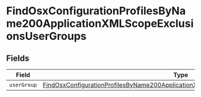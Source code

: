 # FindOsxConfigurationProfilesByName200ApplicationXMLScopeExclusionsUserGroups


## Fields

| Field                                                                                                                                                                                                     | Type                                                                                                                                                                                                      | Required                                                                                                                                                                                                  | Description                                                                                                                                                                                               |
| --------------------------------------------------------------------------------------------------------------------------------------------------------------------------------------------------------- | --------------------------------------------------------------------------------------------------------------------------------------------------------------------------------------------------------- | --------------------------------------------------------------------------------------------------------------------------------------------------------------------------------------------------------- | --------------------------------------------------------------------------------------------------------------------------------------------------------------------------------------------------------- |
| `userGroup`                                                                                                                                                                                               | [FindOsxConfigurationProfilesByName200ApplicationXMLScopeExclusionsUserGroupsUserGroup](../../models/operations/findosxconfigurationprofilesbyname200applicationxmlscopeexclusionsusergroupsusergroup.md) | :heavy_minus_sign:                                                                                                                                                                                        | N/A                                                                                                                                                                                                       |